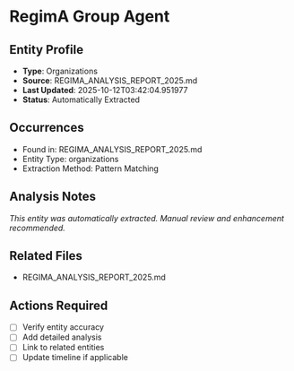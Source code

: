 # RegimA Group Agent

## Entity Profile
- **Type**: Organizations
- **Source**: REGIMA_ANALYSIS_REPORT_2025.md
- **Last Updated**: 2025-10-12T03:42:04.951977
- **Status**: Automatically Extracted

## Occurrences
- Found in: REGIMA_ANALYSIS_REPORT_2025.md
- Entity Type: organizations
- Extraction Method: Pattern Matching

## Analysis Notes
*This entity was automatically extracted. Manual review and enhancement recommended.*

## Related Files
- REGIMA_ANALYSIS_REPORT_2025.md

## Actions Required
- [ ] Verify entity accuracy
- [ ] Add detailed analysis
- [ ] Link to related entities
- [ ] Update timeline if applicable

